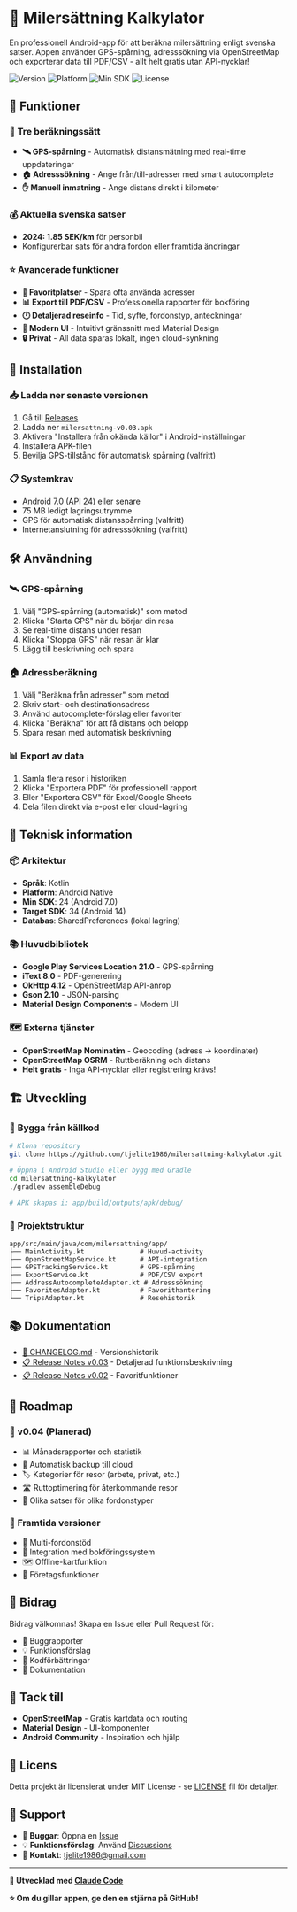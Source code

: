 # 📱 Milersättning Kalkylator

En professionell Android-app för att beräkna milersättning enligt svenska satser. Appen använder GPS-spårning, adresssökning via OpenStreetMap och exporterar data till PDF/CSV - allt helt gratis utan API-nycklar!

![Version](https://img.shields.io/badge/version-0.03-blue.svg)
![Platform](https://img.shields.io/badge/platform-Android-green.svg)
![Min SDK](https://img.shields.io/badge/min%20SDK-24-orange.svg)
![License](https://img.shields.io/badge/license-MIT-brightgreen.svg)

## 🎯 **Funktioner**

### 📍 **Tre beräkningssätt**
- **🛰️ GPS-spårning** - Automatisk distansmätning med real-time uppdateringar
- **🏠 Adresssökning** - Ange från/till-adresser med smart autocomplete
- **✋ Manuell inmatning** - Ange distans direkt i kilometer

### 💰 **Aktuella svenska satser**
- **2024: 1.85 SEK/km** för personbil
- Konfigurerbar sats för andra fordon eller framtida ändringar

### ⭐ **Avancerade funktioner**
- **📍 Favoritplatser** - Spara ofta använda adresser
- **📊 Export till PDF/CSV** - Professionella rapporter för bokföring
- **🕐 Detaljerad reseinfo** - Tid, syfte, fordonstyp, anteckningar
- **📱 Modern UI** - Intuitivt gränssnitt med Material Design
- **🔒 Privat** - All data sparas lokalt, ingen cloud-synkning

## 🚀 **Installation**

### 📥 **Ladda ner senaste versionen**
1. Gå till [Releases](https://github.com/tjelite1986/milersattning-kalkylator/releases)
2. Ladda ner `milersattning-v0.03.apk`
3. Aktivera "Installera från okända källor" i Android-inställningar
4. Installera APK-filen
5. Bevilja GPS-tillstånd för automatisk spårning (valfritt)

### 📋 **Systemkrav**
- Android 7.0 (API 24) eller senare
- 75 MB ledigt lagringsutrymme
- GPS för automatisk distansspårning (valfritt)
- Internetanslutning för adresssökning (valfritt)

## 🛠️ **Användning**

### 🛰️ **GPS-spårning**
1. Välj "GPS-spårning (automatisk)" som metod
2. Klicka "Starta GPS" när du börjar din resa
3. Se real-time distans under resan
4. Klicka "Stoppa GPS" när resan är klar
5. Lägg till beskrivning och spara

### 🏠 **Adressberäkning**
1. Välj "Beräkna från adresser" som metod
2. Skriv start- och destinationsadress
3. Använd autocomplete-förslag eller favoriter
4. Klicka "Beräkna" för att få distans och belopp
5. Spara resan med automatisk beskrivning

### 📊 **Export av data**
1. Samla flera resor i historiken
2. Klicka "Exportera PDF" för professionell rapport
3. Eller "Exportera CSV" för Excel/Google Sheets
4. Dela filen direkt via e-post eller cloud-lagring

## 🔧 **Teknisk information**

### 📦 **Arkitektur**
- **Språk**: Kotlin
- **Platform**: Android Native
- **Min SDK**: 24 (Android 7.0)
- **Target SDK**: 34 (Android 14)
- **Databas**: SharedPreferences (lokal lagring)

### 📚 **Huvudbibliotek**
- **Google Play Services Location 21.0** - GPS-spårning
- **iText 8.0** - PDF-generering
- **OkHttp 4.12** - OpenStreetMap API-anrop
- **Gson 2.10** - JSON-parsing
- **Material Design Components** - Modern UI

### 🗺️ **Externa tjänster**
- **OpenStreetMap Nominatim** - Geocoding (adress → koordinater)
- **OpenStreetMap OSRM** - Ruttberäkning och distans
- **Helt gratis** - Inga API-nycklar eller registrering krävs!

## 🏗️ **Utveckling**

### 🔨 **Bygga från källkod**
```bash
# Klona repository
git clone https://github.com/tjelite1986/milersattning-kalkylator.git

# Öppna i Android Studio eller bygg med Gradle
cd milersattning-kalkylator
./gradlew assembleDebug

# APK skapas i: app/build/outputs/apk/debug/
```

### 📁 **Projektstruktur**
```
app/src/main/java/com/milersattning/app/
├── MainActivity.kt              # Huvud-activity
├── OpenStreetMapService.kt      # API-integration
├── GPSTrackingService.kt        # GPS-spårning  
├── ExportService.kt             # PDF/CSV export
├── AddressAutocompleteAdapter.kt # Adresssökning
├── FavoritesAdapter.kt          # Favorithantering
└── TripsAdapter.kt              # Resehistorik
```

## 📚 **Dokumentation**

- [📄 CHANGELOG.md](CHANGELOG.md) - Versionshistorik
- [📋 Release Notes v0.03](RELEASE_NOTES_v0.03.md) - Detaljerad funktionsbeskrivning
- [📋 Release Notes v0.02](RELEASE_NOTES_v0.02.md) - Favoritfunktioner

## 🎯 **Roadmap**

### 🔮 **v0.04 (Planerad)**
- 📊 Månadsrapporter och statistik
- 🔄 Automatisk backup till cloud
- 🏷️ Kategorier för resor (arbete, privat, etc.)
- 🛣️ Ruttoptimering för återkommande resor
- 🚗 Olika satser för olika fordonstyper

### 🚀 **Framtida versioner**
- 👥 Multi-fordonstöd
- 🔗 Integration med bokföringssystem
- 🗺️ Offline-kartfunktion
- 🏢 Företagsfunktioner

## 🤝 **Bidrag**

Bidrag välkomnas! Skapa en Issue eller Pull Request för:
- 🐛 Buggrapporter
- 💡 Funktionsförslag  
- 🔧 Kodförbättringar
- 📖 Dokumentation

## 🙏 **Tack till**

- **OpenStreetMap** - Gratis kartdata och routing
- **Material Design** - UI-komponenter
- **Android Community** - Inspiration och hjälp

## 📄 **Licens**

Detta projekt är licensierat under MIT License - se [LICENSE](LICENSE) fil för detaljer.

## 💬 **Support**

- 🐛 **Buggar**: Öppna en [Issue](https://github.com/tjelite1986/milersattning-kalkylator/issues)
- 💡 **Funktionsförslag**: Använd [Discussions](https://github.com/tjelite1986/milersattning-kalkylator/discussions)
- 📧 **Kontakt**: [tjelite1986@gmail.com](mailto:tjelite1986@gmail.com)

---

**🤖 Utvecklad med [Claude Code](https://claude.ai/code)**

**⭐ Om du gillar appen, ge den en stjärna på GitHub!**